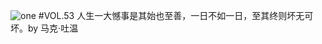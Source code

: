 ![one](http://image.wufazhuce.com/FggP6Y9q-hc5EZH4OD9CRgRrnQEX)
#VOL.53
人生一大憾事是其始也至善，一日不如一日，至其终则坏无可坏。by 马克·吐温